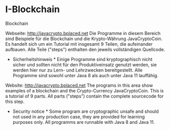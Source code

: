 # I-Blockchain
Blockchain

Webseite: http://javacrypto.bplaced.net Die Programme in diesem Bereich sind Beispiele für die Blockchain und die Krypto-Währung JavaCryptoCoin. Es handelt sich um ein Tutorial mit insgesamt 9 Teilen, die aufeinander aufbauen. Alle Teile ("steps") enthalten den jeweils vollständigen Quellcode.

* Sicherheitshinweis * Einige Programme sind kryptographisch nicht sicher und sollten nicht für den Produktiveinsatz genutzt werden, sie werden hier nur zu Lern- und Lehrzwecken bereitgestellt. Alle Programme sind sowohl unter Java 8 als auch unter Java 11 lauffähig.

Website: http://javacrypto.bplaced.net The programs in this area show examples of a blockchain and the Crypto-Currency JavaCryptoCoin. This is a tutorial of 9 parts. All parts ("steps") contain the complete sourcecode for this step. 

* Security notice * Some program are cryptographic unsafe and should not used in any production case, they are provided for learning purposes only. All programms are runnable with Java 8 and Java 11.
